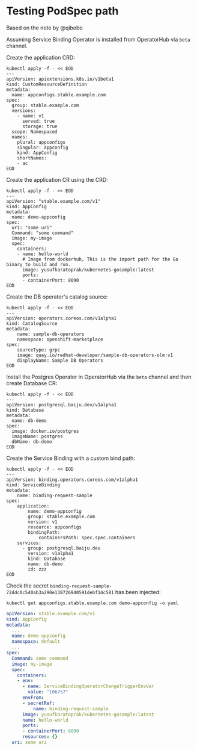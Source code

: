 # Testing PodSpec path

Based on the note by @qibobo

Assuming Service Binding Operator is installed from OperatorHub via `beta` channel.

Create the application CRD:

```shell
kubectl apply -f - << EOD
---
apiVersion: apiextensions.k8s.io/v1beta1
kind: CustomResourceDefinition
metadata:
  name: appconfigs.stable.example.com
spec:
  group: stable.example.com
  versions:
    - name: v1
      served: true
      storage: true
  scope: Namespaced
  names:
    plural: appconfigs
    singular: appconfig
    kind: AppConfig
    shortNames:
    - ac
EOD
```

Create the application CR using the CRD:

```shell
kubectl apply -f - << EOD
---
apiVersion: "stable.example.com/v1"
kind: AppConfig
metadata:
  name: demo-appconfig
spec:
  uri: "some uri"
  Command: "some command"
  image: my-image
  spec:
    containers:
    - name: hello-world
      # Image from dockerhub, This is the import path for the Go binary to build and run.
      image: yusufkaratoprak/kubernetes-gosample:latest
      ports:
      - containerPort: 8090
EOD
```

Create the DB operator's catalog source:

```shell
kubectl apply -f - << EOD
---
apiVersion: operators.coreos.com/v1alpha1
kind: CatalogSource
metadata:
    name: sample-db-operators
    namespace: openshift-marketplace
spec:
    sourceType: grpc
    image: quay.io/redhat-developer/sample-db-operators-olm:v1
    displayName: Sample DB Operators
EOD
```

Install the Postgres Operator in OperatorHub via the `beta` channel and then create Database CR:

```shell
kubectl apply -f - << EOD
---
apiVersion: postgresql.baiju.dev/v1alpha1
kind: Database
metadata:
  name: db-demo
spec:
  image: docker.io/postgres
  imageName: postgres
  dbName: db-demo
EOD
```

Create the Service Binding with a custom bind path:

```shell
kubectl apply -f - << EOD
---
apiVersion: binding.operators.coreos.com/v1alpha1
kind: ServiceBinding
metadata:
    name: binding-request-sample
spec:
    application:
        name: demo-appconfig
        group: stable.example.com
        version: v1
        resource: appconfigs
        bindingPath:
            containersPath: spec.spec.containers
    services:
      - group: postgresql.baiju.dev
        version: v1alpha1
        kind: Database
        name: db-demo
        id: zzz
EOD
```

Check the secret `binding-request-sample-72ddc0c540ab3a290e138726940591debf14c581` has been injected:

```shell
kubectl get appconfigs.stable.example.com demo-appconfig -o yaml
```
```yaml
apiVersion: stable.example.com/v1
kind: AppConfig
metadata:
  ...
  name: demo-appconfig
  namespace: default
  ...
spec:
  Command: some command
  image: my-image
  spec:
    containers:
    - env:
      - name: ServiceBindingOperatorChangeTriggerEnvVar
        value: "106757"
      envFrom:
      - secretRef:
          name: binding-request-sample
      image: yusufkaratoprak/kubernetes-gosample:latest
      name: hello-world
      ports:
      - containerPort: 8090
      resources: {}
  uri: some uri
```

